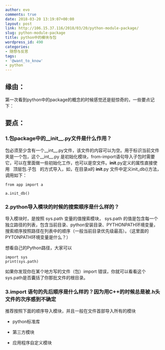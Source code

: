 ```yaml
---
author: evo
comments: true
date: 2018-03-20 13:19:07+00:00
layout: post
link: http://106.15.37.116/2018/03/20/python-module-package/
slug: python-module-package
title: python中的模块与包
wordpress_id: 490
categories:
- 随想与反思
tags:
- '@want_to_know'
- python
---
```


<!-- more -->


## 缘由：


第一次看到python中的package的概念的时候感觉还是挺惊奇的，一些要点记下：


## 要点：




### 1.包package中的__init__.py文件是什么作用？


包必须至少含有一个__int__.py文件，该文件的内容可以为空。用于标识当前文件夹是一个包，这个__int__.py 是初始化模块，from-import语句导入子包时需要它，可以在里面做一些初始化工作，也可以是空文件。__init__.py定义的属性直接使用   顶层包.子包   的方式导入，如，在目录a的 __init__.py 文件中定义init_db()方法，调用如下：

    
    from app import a
    
    a.init_db()




### 2.python导入模块的时候的搜索顺序是什么样的？


导入模块时，是按照 sys.path 变量的值搜索模块， sys.path 的值是包含每一个独立路径的列表，包含当前目录、python安装目录、PYTHONPATH环境变量，搜索顺序按照路径在列表中的顺序（一般当前目录优先级最高）。（这里面的PYTONPATH环境变量是什么？）

想看自己的Python路径，大家可以

    
    import sys
    print(sys.path)


如果你发现你在某个地方写的文件（包）import 错误，你就可以看看这个sys.path是否囊括了你那批文件的根目录。


### 3.import 语句的先后顺序是什么样的？因为用C++的时候总是被.h头文件的次序感到不确定


推荐按照下面的顺序导入模块，并且一般在文件首部导入所有的模块



 	
  * python标准库

 	
  * 第三方模块

 	
  * 应用程序自定义模块



